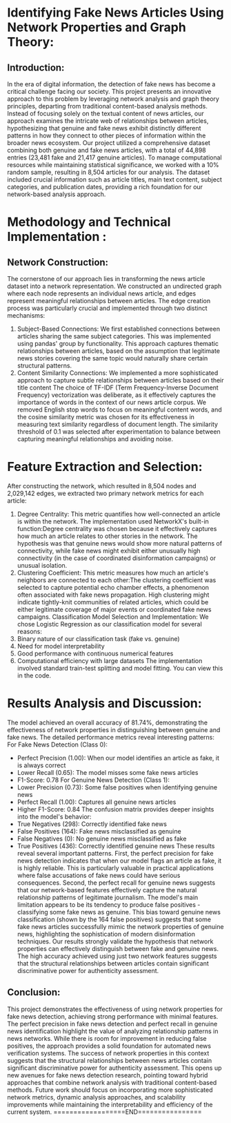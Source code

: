 # Identifying Fake News Articles Using Network Properties and Graph Theory:
## Introduction:
In the era of digital information, the detection of fake news has become a critical
challenge facing our society. This project presents an innovative approach to this
problem by leveraging network analysis and graph theory principles, departing from
traditional content-based analysis methods. Instead of focusing solely on the textual
content of news articles, our approach examines the intricate web of relationships
between articles, hypothesizing that genuine and fake news exhibit distinctly different
patterns in how they connect to other pieces of information within the broader news
ecosystem.
Our project utilized a comprehensive dataset combining both genuine and fake news
articles, with a total of 44,898 entries (23,481 fake and 21,417 genuine articles). To
manage computational resources while maintaining statistical significance, we worked
with a 10% random sample, resulting in 8,504 articles for our analysis. The dataset
included crucial information such as article titles, main text content, subject categories,
and publication dates, providing a rich foundation for our network-based analysis
approach.
# Methodology and Technical Implementation :
## Network Construction:
The cornerstone of our approach lies in transforming the news article dataset into a
network representation. We constructed an undirected graph where each node
represents an individual news article, and edges represent meaningful relationships
between articles. The edge creation process was particularly crucial and implemented
through two distinct mechanisms:
 1. Subject-Based Connections: 
We first established connections between articles
sharing the same subject categories. This was implemented using pandas' group by
functionality.
This approach captures thematic relationships between articles, based on the
assumption that legitimate news stories covering the same topic would naturally share
certain structural patterns.
 2. Content Similarity Connections: 
We implemented a more sophisticated approach
to capture subtle relationships between articles based on their title content
The choice of TF-IDF (Term Frequency-Inverse Document Frequency) vectorization
was deliberate, as it effectively captures the importance of words in the context of our
news article corpus. We removed English stop words to focus on meaningful content
words, and the cosine similarity metric was chosen for its effectiveness in measuring
text similarity regardless of document length. The similarity threshold of 0.1 was
selected after experimentation to balance between capturing meaningful relationships
and avoiding noise.
# Feature Extraction and Selection:
After constructing the network, which resulted in 8,504 nodes and 2,029,142 edges, we
extracted two primary network metrics for each article:
 1. Degree Centrality: 
This metric quantifies how well-connected an article is within the
network. The implementation used NetworkX's built-in function:Degree centrality was
chosen because it effectively captures how much an article relates to other stories in the
network. The hypothesis was that genuine news would show more natural patterns of
connectivity, while fake news might exhibit either unusually high connectivity (in the
case of coordinated disinformation campaigns) or unusual isolation.
 2. Clustering Coefficient: 
This metric measures how much an article's neighbors are
connected to each other:The clustering coefficient was selected to capture potential
echo chamber effects, a phenomenon often associated with fake news propagation.
High clustering might indicate tightly-knit communities of related articles, which could be
either legitimate coverage of major events or coordinated fake news campaigns.
Classification Model Selection and Implementation:
We chose Logistic Regression as our classification model for several reasons:
1. Binary nature of our classification task (fake vs. genuine)
2. Need for model interpretability
3. Good performance with continuous numerical features
4. Computational efficiency with large datasets
The implementation involved standard train-test splitting and model fitting. You can view
this in the code.
# Results Analysis and Discussion:
The model achieved an overall accuracy of 81.74%, demonstrating the effectiveness of
network properties in distinguishing between genuine and fake news. The detailed
performance metrics reveal interesting patterns:
For Fake News Detection (Class 0):
- Perfect Precision (1.00): When our model identifies an article as fake, it is always
correct
- Lower Recall (0.65): The model misses some fake news articles
- F1-Score: 0.78
For Genuine News Detection (Class 1):
- Lower Precision (0.73): Some false positives when identifying genuine news
- Perfect Recall (1.00): Captures all genuine news articles
- Higher F1-Score: 0.84
The confusion matrix provides deeper insights into the model's behavior:
- True Negatives (298): Correctly identified fake news
- False Positives (164): Fake news misclassified as genuine
- False Negatives (0): No genuine news misclassified as fake
- True Positives (436): Correctly identified genuine news
These results reveal several important patterns. First, the perfect precision for fake
news detection indicates that when our model flags an article as fake, it is highly
reliable. This is particularly valuable in practical applications where false accusations of
fake news could have serious consequences. Second, the perfect recall for genuine
news suggests that our network-based features effectively capture the natural
relationship patterns of legitimate journalism.
The model's main limitation appears to be its tendency to produce false positives -
classifying some fake news as genuine. This bias toward genuine news classification
(shown by the 164 false positives) suggests that some fake news articles successfully
mimic the network properties of genuine news, highlighting the sophistication of modern
disinformation techniques.
Our results strongly validate the hypothesis that network properties can effectively
distinguish between fake and genuine news. The high accuracy achieved using just two
network features suggests that the structural relationships between articles contain
significant discriminative power for authenticity assessment.
## Conclusion:
This project demonstrates the effectiveness of using network properties for fake news
detection, achieving strong performance with minimal features. The perfect precision in
fake news detection and perfect recall in genuine news identification highlight the value
of analyzing relationship patterns in news networks. While there is room for
improvement in reducing false positives, the approach provides a solid foundation for
automated news verification systems.
The success of network properties in this context suggests that the structural
relationships between news articles contain significant discriminative power for
authenticity assessment. This opens up new avenues for fake news detection research,
pointing toward hybrid approaches that combine network analysis with traditional
content-based methods. Future work should focus on incorporating more sophisticated
network metrics, dynamic analysis approaches, and scalability improvements while
maintaining the interpretability and efficiency of the current system.
==================END================
